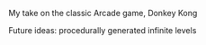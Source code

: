 My take on the classic Arcade game, Donkey Kong

Future ideas: procedurally generated infinite levels

